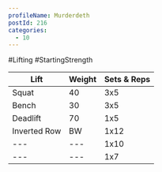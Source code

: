 ```yaml
---
profileName: Murderdeth
postId: 216
categories:
  - 10
---
```

#Lifting #StartingStrength

| Lift | Weight | Sets & Reps |
| --- | --- | --- |
| Squat | 40 | 3x5 |
| Bench | 30 | 3x5 |
| Deadlift | 70 | 1x5 |
| Inverted Row | BW | 1x12 |
| --- | --- | 1x10 |
| --- | --- | 1x7 |


